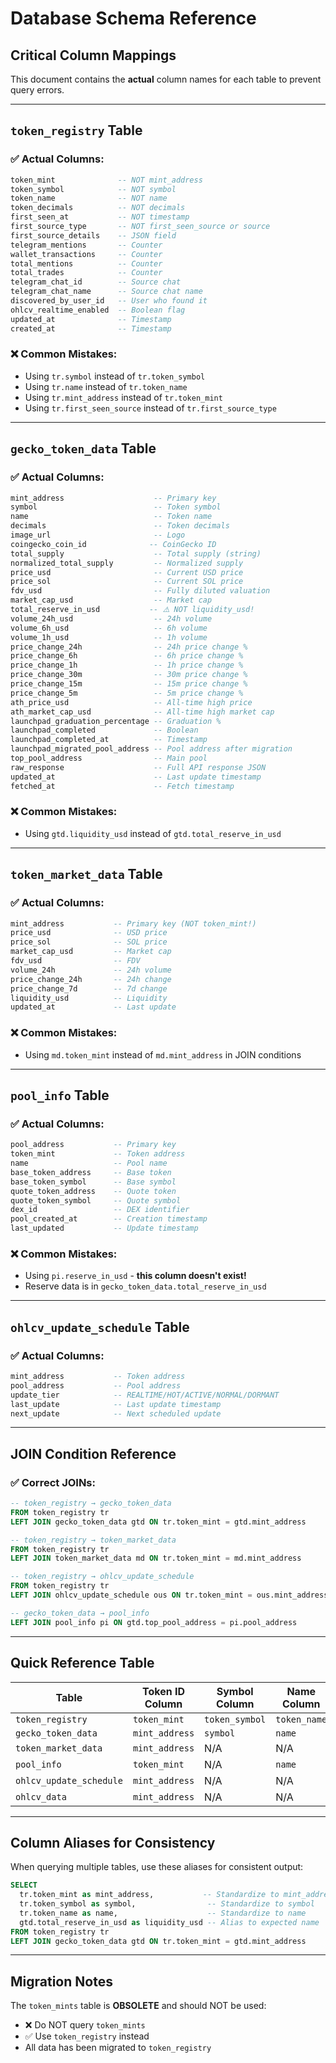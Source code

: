 # Database Schema Reference

## Critical Column Mappings

This document contains the **actual** column names for each table to prevent query errors.

---

## `token_registry` Table

### ✅ Actual Columns:
```sql
token_mint              -- NOT mint_address
token_symbol            -- NOT symbol  
token_name              -- NOT name
token_decimals          -- NOT decimals
first_seen_at           -- NOT timestamp
first_source_type       -- NOT first_seen_source or source
first_source_details    -- JSON field
telegram_mentions       -- Counter
wallet_transactions     -- Counter
total_mentions          -- Counter
total_trades            -- Counter
telegram_chat_id        -- Source chat
telegram_chat_name      -- Source chat name
discovered_by_user_id   -- User who found it
ohlcv_realtime_enabled  -- Boolean flag
updated_at              -- Timestamp
created_at              -- Timestamp
```

### ❌ Common Mistakes:
- Using `tr.symbol` instead of `tr.token_symbol`
- Using `tr.name` instead of `tr.token_name`
- Using `tr.mint_address` instead of `tr.token_mint`
- Using `tr.first_seen_source` instead of `tr.first_source_type`

---

## `gecko_token_data` Table

### ✅ Actual Columns:
```sql
mint_address                    -- Primary key
symbol                          -- Token symbol
name                            -- Token name
decimals                        -- Token decimals
image_url                       -- Logo
coingecko_coin_id              -- CoinGecko ID
total_supply                    -- Total supply (string)
normalized_total_supply         -- Normalized supply
price_usd                       -- Current USD price
price_sol                       -- Current SOL price
fdv_usd                         -- Fully diluted valuation
market_cap_usd                  -- Market cap
total_reserve_in_usd           -- ⚠️ NOT liquidity_usd!
volume_24h_usd                  -- 24h volume
volume_6h_usd                   -- 6h volume
volume_1h_usd                   -- 1h volume
price_change_24h                -- 24h price change %
price_change_6h                 -- 6h price change %
price_change_1h                 -- 1h price change %
price_change_30m                -- 30m price change %
price_change_15m                -- 15m price change %
price_change_5m                 -- 5m price change %
ath_price_usd                   -- All-time high price
ath_market_cap_usd              -- All-time high market cap
launchpad_graduation_percentage -- Graduation %
launchpad_completed             -- Boolean
launchpad_completed_at          -- Timestamp
launchpad_migrated_pool_address -- Pool address after migration
top_pool_address                -- Main pool
raw_response                    -- Full API response JSON
updated_at                      -- Last update timestamp
fetched_at                      -- Fetch timestamp
```

### ❌ Common Mistakes:
- Using `gtd.liquidity_usd` instead of `gtd.total_reserve_in_usd`

---

## `token_market_data` Table

### ✅ Actual Columns:
```sql
mint_address           -- Primary key (NOT token_mint!)
price_usd              -- USD price
price_sol              -- SOL price
market_cap_usd         -- Market cap
fdv_usd                -- FDV
volume_24h             -- 24h volume
price_change_24h       -- 24h change
price_change_7d        -- 7d change
liquidity_usd          -- Liquidity
updated_at             -- Last update
```

### ❌ Common Mistakes:
- Using `md.token_mint` instead of `md.mint_address` in JOIN conditions

---

## `pool_info` Table

### ✅ Actual Columns:
```sql
pool_address           -- Primary key
token_mint             -- Token address
name                   -- Pool name
base_token_address     -- Base token
base_token_symbol      -- Base symbol
quote_token_address    -- Quote token
quote_token_symbol     -- Quote symbol
dex_id                 -- DEX identifier
pool_created_at        -- Creation timestamp
last_updated           -- Update timestamp
```

### ❌ Common Mistakes:
- Using `pi.reserve_in_usd` - **this column doesn't exist!**
- Reserve data is in `gecko_token_data.total_reserve_in_usd`

---

## `ohlcv_update_schedule` Table

### ✅ Actual Columns:
```sql
mint_address           -- Token address
pool_address           -- Pool address
update_tier            -- REALTIME/HOT/ACTIVE/NORMAL/DORMANT
last_update            -- Last update timestamp
next_update            -- Next scheduled update
```

---

## JOIN Condition Reference

### ✅ Correct JOINs:
```sql
-- token_registry → gecko_token_data
FROM token_registry tr
LEFT JOIN gecko_token_data gtd ON tr.token_mint = gtd.mint_address

-- token_registry → token_market_data
FROM token_registry tr
LEFT JOIN token_market_data md ON tr.token_mint = md.mint_address

-- token_registry → ohlcv_update_schedule
FROM token_registry tr
LEFT JOIN ohlcv_update_schedule ous ON tr.token_mint = ous.mint_address

-- gecko_token_data → pool_info
LEFT JOIN pool_info pi ON gtd.top_pool_address = pi.pool_address
```

---

## Quick Reference Table

| Table | Token ID Column | Symbol Column | Name Column |
|-------|----------------|---------------|-------------|
| `token_registry` | `token_mint` | `token_symbol` | `token_name` |
| `gecko_token_data` | `mint_address` | `symbol` | `name` |
| `token_market_data` | `mint_address` | N/A | N/A |
| `pool_info` | `token_mint` | N/A | `name` |
| `ohlcv_update_schedule` | `mint_address` | N/A | N/A |
| `ohlcv_data` | `mint_address` | N/A | N/A |

---

## Column Aliases for Consistency

When querying multiple tables, use these aliases for consistent output:

```sql
SELECT 
  tr.token_mint as mint_address,           -- Standardize to mint_address
  tr.token_symbol as symbol,                -- Standardize to symbol
  tr.token_name as name,                    -- Standardize to name
  gtd.total_reserve_in_usd as liquidity_usd -- Alias to expected name
FROM token_registry tr
LEFT JOIN gecko_token_data gtd ON tr.token_mint = gtd.mint_address
```

---

## Migration Notes

The `token_mints` table is **OBSOLETE** and should NOT be used:
- ❌ Do NOT query `token_mints`
- ✅ Use `token_registry` instead
- All data has been migrated to `token_registry`
